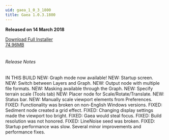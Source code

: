 ```yaml
---
uid: gaea_1_0_3_1800
title: Gaea 1.0.3.1800
---
```



**Released on 14 March 2018**

<div class="btn-group" role="group">
<a href="http://viridian.quadspinner.com/gaea/Gaea-EAP-1800.exe" class="btn btn-dark">Download Full Installer<br />74.96MB</a>
</div></div></div>
<br><h6 class="ml-2">Release Notes</h6>
<div class="card">
<div class="card-body release-note">

IN THIS BUILD
    NEW: Graph mode now available!
    NEW: Startup screen.
    NEW: Switch between Layers and Graph.
    NEW: Output node with multiple file formats.
    NEW: Masking available through the Graph.
    NEW: Specify terrain scale (Tools tab)
    NEW: Placer node for Scale/Rotate/Translate.
    NEW: Status bar.
    NEW: Manually scale viewport elements from Preferences.
    FIXED: Functionality was broken on non-English Windows versions.
    FIXED: Sediment node created a grid effect.
    FIXED: Changing display settings made the viewport too bright.
    FIXED: Gaea would steal focus.
    FIXED: Build resolution was not honored.
    FIXED: LineNoise seed was broken.
    FIXED: Startup performance was slow.
    Several minor improvements and performance fixes.


</div></div>
